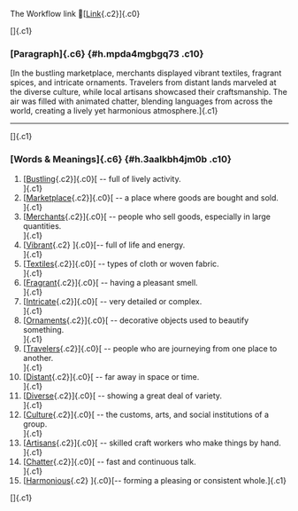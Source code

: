 The Workflow link
👏[[Link](https://www.google.com/url?q=http://www.google.com&sa=D&source=editors&ust=1756574619914811&usg=AOvVaw1DMiYdvoG6Ka-_N-AaEXp_){.c2}]{.c0}

[]{.c1}

### [Paragraph]{.c6} {#h.mpda4mgbgq73 .c10}

[In the bustling marketplace, merchants displayed vibrant textiles,
fragrant spices, and intricate ornaments. Travelers from distant lands
marveled at the diverse culture, while local artisans showcased their
craftsmanship. The air was filled with animated chatter, blending
languages from across the world, creating a lively yet harmonious
atmosphere.]{.c1}

------------------------------------------------------------------------

[]{.c1}

### [Words & Meanings]{.c6} {#h.3aalkbh4jm0b .c10}

1.  [[Bustling](https://www.google.com/url?q=http://www.google.com&sa=D&source=editors&ust=1756574619915574&usg=AOvVaw0SaO0-NvfdV19qz3oh86Zs){.c2}]{.c0}[ --
    full of lively activity.\
    ]{.c1}
2.  [[Marketplace](https://www.google.com/url?q=http://www.google.com&sa=D&source=editors&ust=1756574619915734&usg=AOvVaw3MgtQkzQg8C02oxckNyWMq){.c2}]{.c0}[ --
    a place where goods are bought and sold.\
    ]{.c1}
3.  [[Merchants](https://www.google.com/url?q=http://www.google.com&sa=D&source=editors&ust=1756574619915876&usg=AOvVaw2kB6gvNa9vx9C95LX9kQW5){.c2}]{.c0}[ --
    people who sell goods, especially in large quantities.\
    ]{.c1}
4.  [[Vibrant](https://www.google.com/url?q=http://www.google.com&sa=D&source=editors&ust=1756574619916025&usg=AOvVaw0OjnLtwfuavlP-YmFL7r5Y){.c2}
    ]{.c0}[-- full of life and energy.\
    ]{.c1}
5.  [[Textiles](https://www.google.com/url?q=http://www.google.com&sa=D&source=editors&ust=1756574619916137&usg=AOvVaw032_7OBQZWL99x3-xCUlJu){.c2}]{.c0}[ --
    types of cloth or woven fabric.\
    ]{.c1}
6.  [[Fragrant](https://www.google.com/url?q=http://www.google.com&sa=D&source=editors&ust=1756574619916269&usg=AOvVaw1fvMY9SLE1D-qedAJ4Kw9N){.c2}]{.c0}[ --
    having a pleasant smell.\
    ]{.c1}
7.  [[Intricate](https://www.google.com/url?q=http://www.google.com&sa=D&source=editors&ust=1756574619916383&usg=AOvVaw2ZJDzBfOabcW2XH32YeAA4){.c2}]{.c0}[ --
    very detailed or complex.\
    ]{.c1}
8.  [[Ornaments](https://www.google.com/url?q=http://www.google.com&sa=D&source=editors&ust=1756574619916510&usg=AOvVaw0A7so-7y2cX4veejmKeZd9){.c2}]{.c0}[ --
    decorative objects used to beautify something.\
    ]{.c1}
9.  [[Travelers](https://www.google.com/url?q=http://www.google.com&sa=D&source=editors&ust=1756574619916668&usg=AOvVaw1IsqX0dhYjOEFcKLTGkvY5){.c2}]{.c0}[ --
    people who are journeying from one place to another.\
    ]{.c1}
10. [[Distant](https://www.google.com/url?q=http://www.google.com&sa=D&source=editors&ust=1756574619916811&usg=AOvVaw2J-jcE0DuUd8cs-gGTEZtj){.c2}]{.c0}[ --
    far away in space or time.\
    ]{.c1}
11. [[Diverse](https://www.google.com/url?q=http://www.google.com&sa=D&source=editors&ust=1756574619916929&usg=AOvVaw2297oRgUKuRf2IULeYyvXt){.c2}]{.c0}[ --
    showing a great deal of variety.\
    ]{.c1}
12. [[Culture](https://www.google.com/url?q=http://www.google.com&sa=D&source=editors&ust=1756574619917045&usg=AOvVaw01XBeRUmDHL0sDbR44RfaI){.c2}]{.c0}[ --
    the customs, arts, and social institutions of a group.\
    ]{.c1}
13. [[Artisans](https://www.google.com/url?q=http://www.google.com&sa=D&source=editors&ust=1756574619917194&usg=AOvVaw1f4M_A4DE0RVJBBaGxwq2G){.c2}]{.c0}[ --
    skilled craft workers who make things by hand.\
    ]{.c1}
14. [[Chatter](https://www.google.com/url?q=http://www.google.com&sa=D&source=editors&ust=1756574619917326&usg=AOvVaw2WiicW2DqrPeLPdJx7bCYd){.c2}]{.c0}[ --
    fast and continuous talk.\
    ]{.c1}
15. [[Harmonious](https://www.google.com/url?q=http://www.google.com&sa=D&source=editors&ust=1756574619917445&usg=AOvVaw2vxIQAwmHjsyV6uNp2jYzN){.c2}
    ]{.c0}[-- forming a pleasing or consistent whole.]{.c1}

[]{.c1}
